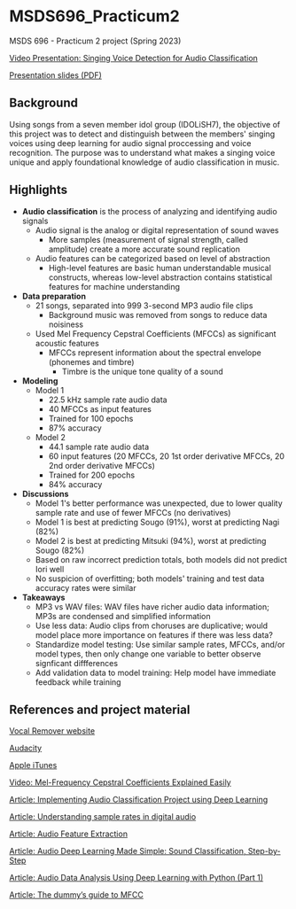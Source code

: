 # MSDS696_Practicum2
MSDS 696 - Practicum 2 project (Spring 2023)

[Video Presentation: Singing Voice Detection for Audio Classification](https://drive.google.com/file/d/10fJ62fQ-F5ZrOLldd-1-a9RKtN7jk61_/view?usp=sharing)

[Presentation slides (PDF)](https://drive.google.com/file/d/10EKdY89VFAiH3OTIuP6kRFFP0J_ZE23D/view?usp=sharing)

## Background

Using songs from a seven member idol group (IDOLiSH7), the objective of this project was to detect and distinguish between the members' singing voices using deep learning for audio signal proccessing and voice recognition. The purpose was to understand what makes a singing voice unique and apply foundational knowledge of audio classification in music.

## Highlights

- **Audio classification** is the process of analyzing and identifying audio signals
  - Audio signal is the analog or digital representation of sound waves
    - More samples (measurement of signal strength, called amplitude) create a more accurate sound replication
  - Audio features can be categorized based on level of abstraction
    - High-level features are basic human understandable musical constructs, whereas low-level abstraction contains statistical features for machine understanding
- **Data preparation**
  - 21 songs, separated into 999 3-second MP3 audio file clips
    - Background music was removed from songs to reduce data noisiness
  - Used Mel Frequency Cepstral Coefficients (MFCCs) as significant acoustic features
    - MFCCs represent information about the spectral envelope (phonemes and timbre)
      - Timbre is the unique tone quality of a sound
- **Modeling**
  - Model 1
    - 22.5 kHz sample rate audio data
    - 40 MFCCs as input features
    - Trained for 100 epochs
    - 87% accuracy
  - Model 2
    - 44.1 sample rate audio data
    - 60 input features (20 MFCCs, 20 1st order derivative MFCCs, 20 2nd order derivative MFCCs)
    - Trained for 200 epochs
    - 84% accuracy
- **Discussions**
  - Model 1's better performance was unexpected, due to lower quality sample rate and use of fewer MFCCs (no derivatives)
  - Model 1 is best at predicting Sougo (91%), worst at predicting Nagi (82%)
  - Model 2 is best at predicting Mitsuki (94%), worst at predicting Sougo (82%)
  - Based on raw incorrect prediction totals, both models did not predict Iori well
  - No suspicion of overfitting; both models' training and test data accuracy rates were similar
- **Takeaways**
  - MP3 vs WAV files: WAV files have richer audio data information; MP3s are condensed and simplified information
  - Use less data: Audio clips from choruses are duplicative; would model place more importance on features if there was less data?
  - Standardize model testing: Use similar sample rates, MFCCs, and/or model types, then only change one variable to better observe signficant diffferences
  - Add validation data to model training: Help model have immediate feedback while training

## References and project material

[Vocal Remover website](https://vocalremover.org/)

[Audacity](https://www.audacityteam.org/)

[Apple iTunes](https://www.apple.com/itunes/)

[Video: Mel-Frequency Cepstral Coefficients Explained Easily](https://www.youtube.com/watch?v=4_SH2nfbQZ8&ab_channel=ValerioVelardo-TheSoundofAI)

[Article: Implementing Audio Classification Project using Deep Learning](https://www.analyticsvidhya.com/blog/2022/03/implementing-audio-classification-project-using-deep-learning/)

[Article: Understanding sample rates in digital audio](https://routenote.com/blog/what-is-sample-rate-in-audio/)

[Article: Audio Feature Extraction](https://devopedia.org/audio-feature-extraction)

[Article: Audio Deep Learning Made Simple: Sound Classification, Step-by-Step](https://towardsdatascience.com/audio-deep-learning-made-simple-sound-classification-step-by-step-cebc936bbe5)

[Article: Audio Data Analysis Using Deep Learning with Python (Part 1)](https://www.kdnuggets.com/2020/02/audio-data-analysis-deep-learning-python-part-1.html)

[Article: The dummy’s guide to MFCC](https://medium.com/prathena/the-dummys-guide-to-mfcc-aceab2450fd)

